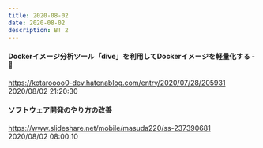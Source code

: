 ```yaml
---
title: 2020-08-02
date: 2020-08-02
description: B! 2
---
```


#### Dockerイメージ分析ツール「dive」を利用してDockerイメージを軽量化する - 🤖
https://kotaroooo0-dev.hatenablog.com/entry/2020/07/28/205931<br>
2020/08/02 21:20:30<br>


#### ソフトウェア開発のやり方の改善
https://www.slideshare.net/mobile/masuda220/ss-237390681<br>
2020/08/02 08:00:10<br>


